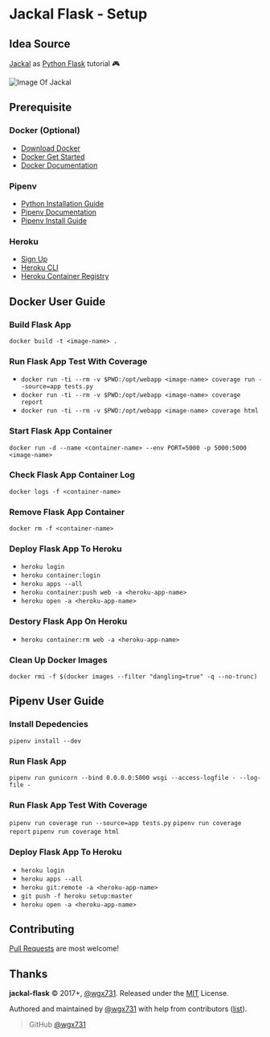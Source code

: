 Jackal Flask - Setup
========================

## Idea Source

[Jackal](https://en.wikipedia.org/wiki/Jackal_(video_game)) as [Python Flask](http://flask.pocoo.org) tutorial :video_game:

![Image Of Jackal](https://upload.wikimedia.org/wikipedia/zh/7/70/Jackal.png)

## Prerequisite

### Docker (Optional)

* [Download Docker](https://www.docker.com/community-edition#/download)
* [Docker Get Started](https://docs.docker.com/get-started)
* [Docker Documentation](https://docs.docker.com)

### Pipenv

* [Python Installation Guide](http://docs.python-guide.org/en/latest/starting/installation)
* [Pipenv Documentation](https://pipenv.readthedocs.io/en/latest)
* [Pipenv Install Guide](https://pipenv.readthedocs.io/en/latest/basics.html#installing-pipenv)

### Heroku

* [Sign Up](https://www.heroku.com)
* [Heroku CLI](https://devcenter.heroku.com/articles/heroku-cli)
* [Heroku Container Registry](https://devcenter.heroku.com/articles/container-registry-and-runtime)

## Docker User Guide

### Build Flask App

`docker build -t <image-name> .`

### Run Flask App Test With Coverage

* `docker run -ti --rm -v $PWD:/opt/webapp <image-name> coverage run --source=app tests.py`
* `docker run -ti --rm -v $PWD:/opt/webapp <image-name> coverage report`
* `docker run -ti --rm -v $PWD:/opt/webapp <image-name> coverage html`

### Start Flask App Container

`docker run -d --name <container-name> --env PORT=5000 -p 5000:5000 <image-name>`

### Check Flask App Container Log

`docker logs -f <container-name>`

### Remove Flask App Container

`docker rm -f <container-name>`

### Deploy Flask App To Heroku

* `heroku login`
* `heroku container:login`
* `heroku apps --all`
* `heroku container:push web -a <heroku-app-name>`
* `heroku open -a <heroku-app-name>`

### Destory Flask App On Heroku

* `heroku container:rm web -a <heroku-app-name>`

### Clean Up Docker Images

`docker rmi -f $(docker images --filter "dangling=true" -q --no-trunc)`

## Pipenv User Guide

### Install Depedencies

`pipenv install --dev`

### Run Flask App

`pipenv run gunicorn --bind 0.0.0.0:5000 wsgi --access-logfile - --log-file -`

###  Run Flask App Test With Coverage

`pipenv run coverage run --source=app tests.py`
`pipenv run coverage report`
`pipenv run coverage html`

### Deploy Flask App To Heroku

* `heroku login`
* `heroku apps --all`
* `heroku git:remote -a <heroku-app-name>`
* `git push -f heroku setup:master`
* `heroku open -a <heroku-app-name>`

## Contributing

[Pull Requests](https://github.com/wgx731/jackal-flask/pulls) are most welcome!

## Thanks

**jackal-flask** © 2017+, [@wgx731]. Released under the [MIT](https://github.com/wgx731/jackal-flask/blob/master/LICENSE) License.

Authored and maintained by [@wgx731] with help from contributors ([list][contributors]).

> GitHub [@wgx731]

[@wgx731]: https://github.com/wgx731
[contributors]: https://github.com/wgx731/jackal-flask/contributors

